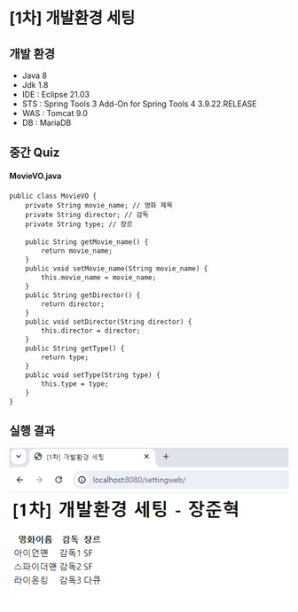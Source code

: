 # [1차] 개발환경 세팅


## 개발 환경
* Java 8
* Jdk 1.8
* IDE : Eclipse 21.03
* STS : Spring Tools 3 Add-On for Spring Tools 4 3.9.22.RELEASE
* WAS : Tomcat 9.0
* DB : MariaDB

## 중간 Quiz
#### MovieVO.java 

    public class MovieVO {
    	private String movie_name; // 영화 제목
    	private String director; // 감독
    	private String type; // 장르
    	
    	public String getMovie_name() {
    		return movie_name;
    	}
    	public void setMovie_name(String movie_name) {
    		this.movie_name = movie_name;
    	}
    	public String getDirector() {
    		return director;
    	}
    	public void setDirector(String director) {
    		this.director = director;
    	}
    	public String getType() {
    		return type;
    	}
    	public void setType(String type) {
    		this.type = type;
    	}
    }


## 실행 결과
![실행 결과](https://github.com/jh990714/Comento_Bootcamp/blob/main/%5B1%EC%A3%BC%EC%B0%A8%5D%EC%8B%A4%ED%96%89%EA%B2%B0%EA%B3%BC.png)
